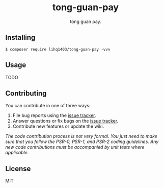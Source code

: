 <h1 align="center"> tong-guan-pay </h1>

<p align="center"> tong guan pay.</p>


## Installing

```shell
$ composer require lihq1403/tong-guan-pay -vvv
```

## Usage

TODO

## Contributing

You can contribute in one of three ways:

1. File bug reports using the [issue tracker](https://github.com/lihq1403/tong-guan-pay/issues).
2. Answer questions or fix bugs on the [issue tracker](https://github.com/lihq1403/tong-guan-pay/issues).
3. Contribute new features or update the wiki.

_The code contribution process is not very formal. You just need to make sure that you follow the PSR-0, PSR-1, and PSR-2 coding guidelines. Any new code contributions must be accompanied by unit tests where applicable._

## License

MIT